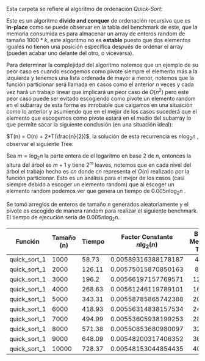Esta carpeta se refiere al algoritmo de ordenación *Quick-Sort*:

Este es un algoritmo **divide and conquer** de ordenación recursivo que es **in-place** como se puede observar en la tabla del benchmark de este, que la memoria consumida es para almacenar un array de enteros random de tamaño $1000*k$, este algoritmo no es **estable** puesto que dos elementos iguales no tienen una posición específica después de ordenar el array (pueden acabar uno delante del otro, o viceversa).

Para determinar la complejidad del algoritmo notemos  que un ejemplo  de su peor caso es cuando escogemos como pivote siempre el elemento más a la izquierda y tenemos una lista ordenada de mayor a menor, notemos que la función particionar será llamada  en casos como el anterior $n$ veces y cada vez hará un trabajo linear que implicará un peor caso de $O(n^2)$ pero este peor caso puede ser evitado escogiendo como pivote un elemento random en el subarray de esta forma es imrobable que caigamos en una situación como lo anterior y asumiendo que en el mejor de los casos sucederá que el elemento que escogemos como pivote estará en el medio del subarray lo que permite sacar la siguiente conclusión (en una situación ideal):

$T(n) = O(n) + 2*T(\frac{n}{2})$, la solución de esta recurrencia es $n\log_2{n}$ , observar el siguiente Tree: 

Sea $m =\log_2{n}$ la parte entera de el logaritmo en base $2$ de $n$, entonces la altura del  árbol es $m+1$ y tiene $2^m$ leaves, notemos que en cada nivel del árbol el trabajo hecho es $cn$ donde $cn$ representa el $O(n)$ realizado por la función particionar. Esto es un análisis para el mejor de los casos (casi siempre debido a escoger un elemento random) que al escoger un elemento random podemos ver que genera un tiempo de $0.005 n\log_2{n}$ .

Se tomó arreglos de enteros de tamaño $n$ generados aleatoriamente y el pivote es escogido de manera random para realizar el siguiente benchmark. El tiempo de ejecución sería de $0.005 n\log_2{n}$.

| Función      | Tamaño (n) | Tiempo | Factor Constante $n\lg_2(n)$ | Bytes Memoria Total |
|:------------:| ---------- | ------ | ---------------------------- |:-------------------:|
| quick_sort_1 | 1000       | 58.73  | 0.00589316388178187          | 4024                |
| quick_sort_1 | 2000       | 126.11 | 0.00575015870850163          | 8024                |
| quick_sort_1 | 3000       | 196.2  | 0.00566197157769571          | 12024               |
| quick_sort_1 | 4000       | 268.63 | 0.00561246119789101          | 16024               |
| quick_sort_1 | 5000       | 343.31 | 0.00558785865742388          | 20024               |
| quick_sort_1 | 6000       | 418.93 | 0.00556314838157534          | 24024               |
| quick_sort_1 | 7000       | 494.99 | 0.00553605938199253          | 28025               |
| quick_sort_1 | 8000       | 571.38 | 0.00550853680980097          | 32025               |
| quick_sort_1 | 9000       | 648.09 | 0.00548200317406352          | 36025               |
| quick_sort_1 | 10000      | 728.37 | 0.00548153044854435          | 40025               |
